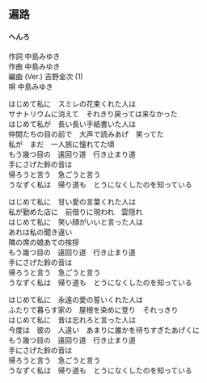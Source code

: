 ## 遍路
#### へんろ

作詞        中島みゆき  
作曲        中島みゆき  
編曲 (Ver.) 吉野金次 (1)  
唄          中島みゆき  



はじめて私に　スミレの花束くれた人は  
サナトリウムに消えて　それきり戻っては来なかった  
はじめて私が　長い長い手紙書いた人は  
仲間たちの目の前で　大声で読みあげ　笑ってた  
私が　まだ　一人旅に憧れてた頃  
もう幾つ目の　遠回り道　行き止まり道  
手にさげた鈴の音は  
帰ろうと言う　急ごうと言う  
うなずく私は　帰り道も　とうになくしたのを知っている  
  
  
はじめて私に　甘い愛の言葉くれた人は  
私が勤めた店に　前借りに現われ　雲隠れ  
はじめて私に　笑い顔がいいと言った人は  
あれは私の聞き違い  
隣の席の娘あての挨拶  
もう幾つ目の　遠回り道　行き止まり道  
手にさげた鈴の音は  
帰ろうと言う　急ごうと言う  
うなずく私は　帰り道も　とうになくしたのを知っている  
  
  
はじめて私に　永遠の愛の誓いくれた人は  
ふたりで暮らす家の　屋根を染めに登り　それっきり  
はじめて私に　昔は忘れろと言った人は  
今度は　彼の　人違い　あまりに誰かを待ちすぎたあげくに  
もう幾つ目の　遠回り道　行き止まり道  
手にさげた鈴の音は  
帰ろうと言う　急ごうと言う  
うなずく私は　帰り道も　とうになくしたのを知っている  
